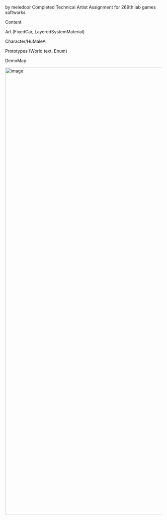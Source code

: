 by meledoor
Completed Technical Artist Assignment for 269th lab games softworks


Content

  Art (FixedCar, LayeredSystemMaterial)
  
  Character/HuMaleA

  Prototypes (World text, Enum)

DemoMap

<img width="2560" height="1440" alt="image" src="https://github.com/user-attachments/assets/22bc9c4f-cc31-43d8-a2d5-42e0eef299f1" />
